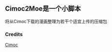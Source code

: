 ## Cimoc2Moe是一个小脚本

将从Cimoc下载的漫画整理为若干个适宜上传的压缩包

### Credits

[Cimoc](https://github.com/Haleydu/Cimoc)
